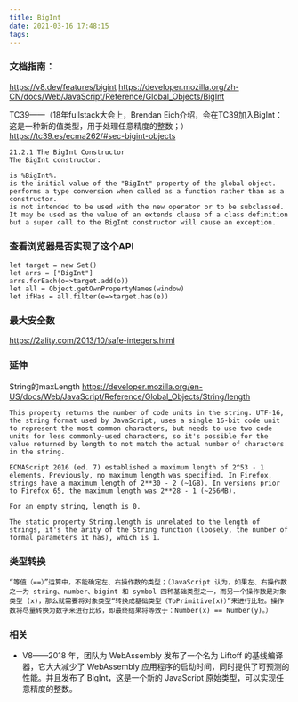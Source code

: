 ```yaml
---
title: BigInt
date: 2021-03-16 17:48:15
tags:
---
```

### 文档指南：
https://v8.dev/features/bigint
https://developer.mozilla.org/zh-CN/docs/Web/JavaScript/Reference/Global_Objects/BigInt

TC39——（18年fullstack大会上，Brendan Eich介绍，会在TC39加入BigInt：这是一种新的值类型，用于处理任意精度的整数；）
https://tc39.es/ecma262/#sec-bigint-objects
```
21.2.1 The BigInt Constructor
The BigInt constructor:

is %BigInt%.
is the initial value of the "BigInt" property of the global object.
performs a type conversion when called as a function rather than as a constructor.
is not intended to be used with the new operator or to be subclassed. It may be used as the value of an extends clause of a class definition but a super call to the BigInt constructor will cause an exception.
```

### 查看浏览器是否实现了这个API
```
let target = new Set()
let arrs = ["BigInt"]
arrs.forEach(o=>target.add(o))
let all = Object.getOwnPropertyNames(window)
let ifHas = all.filter(e=>target.has(e))
```

### 最大安全数
https://2ality.com/2013/10/safe-integers.html


### 延伸
String的maxLength
https://developer.mozilla.org/en-US/docs/Web/JavaScript/Reference/Global_Objects/String/length
```
This property returns the number of code units in the string. UTF-16, the string format used by JavaScript, uses a single 16-bit code unit to represent the most common characters, but needs to use two code units for less commonly-used characters, so it's possible for the value returned by length to not match the actual number of characters in the string.

ECMAScript 2016 (ed. 7) established a maximum length of 2^53 - 1 elements. Previously, no maximum length was specified. In Firefox, strings have a maximum length of 2**30 - 2 (~1GB). In versions prior to Firefox 65, the maximum length was 2**28 - 1 (~256MB).

For an empty string, length is 0.

The static property String.length is unrelated to the length of strings, it's the arity of the String function (loosely, the number of formal parameters it has), which is 1.
```

### 类型转换
```
“等值（==）”运算中，不能确定左、右操作数的类型；（JavaScript 认为，如果左、右操作数之一为 string、number、bigint 和 symbol 四种基础类型之一，而另一个操作数是对象类型 (x)，那么就需要将对象类型“转换成基础类型（ToPrimitive(x)）”来进行比较。操作数将尽量转换为数字来进行比较，即最终结果将等效于：Number(x) == Number(y)。）
```

### 相关
- V8——2018 年，团队为 WebAssembly 发布了一个名为 Liftoff 的基线编译器，它大大减少了 WebAssembly 应用程序的启动时间，同时提供了可预测的性能。并且发布了 BigInt，这是一个新的 JavaScript 原始类型，可以实现任意精度的整数。